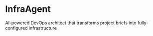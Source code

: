 # InfraAgent

AI-powered DevOps architect that transforms project briefs into fully-configured infrastructure